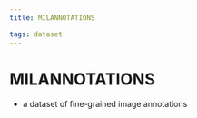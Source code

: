 ```yaml
---
title: MILANNOTATIONS

tags: dataset 
---
```


# MILANNOTATIONS
- a dataset of fine-grained image annotations




















































